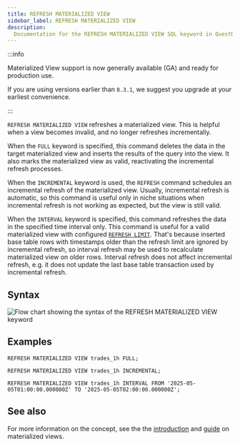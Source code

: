 ```yaml
---
title: REFRESH MATERIALIZED VIEW
sidebar_label: REFRESH MATERIALIZED VIEW
description:
  Documentation for the REFRESH MATERIALIZED VIEW SQL keyword in QuestDB.
---
```


:::info

Materialized View support is now generally available (GA) and ready for
production use.

If you are using versions earlier than `8.3.1`, we suggest you upgrade at your
earliest convenience.

:::

`REFRESH MATERIALIZED VIEW` refreshes a materialized view. This is helpful when
a view becomes invalid, and no longer refreshes incrementally.

When the `FULL` keyword is specified, this command deletes the data in the
target materialized view and inserts the results of the query into the view. It
also marks the materialized view as valid, reactivating the incremental refresh
processes.

When the `INCREMENTAL` keyword is used, the `REFRESH` command schedules an
incremental refresh of the materialized view. Usually, incremental refresh is
automatic, so this command is useful only in niche situations when incremental
refresh is not working as expected, but the view is still valid.

When the `INTERVAL` keyword is specified, this command refreshes the data in the
specified time interval only. This command is useful for a valid materialized
view with configured
[`REFRESH LIMIT`](/docs/reference/sql/alter-mat-view-set-refresh-limit/). That's
because inserted base table rows with timestamps older than the refresh limit
are ignored by incremental refresh, so interval refresh may be used to
recalculate materialized view on older rows. Interval refresh does not affect
incremental refresh, e.g. it does not update the last base table transaction
used by incremental refresh.

## Syntax

![Flow chart showing the syntax of the REFRESH MATERIALIZED VIEW keyword](/images/docs/diagrams/refreshMatView.svg)

## Examples

```questdb-sql
REFRESH MATERIALIZED VIEW trades_1h FULL;
```

```questdb-sql
REFRESH MATERIALIZED VIEW trades_1h INCREMENTAL;
```

```questdb-sql
REFRESH MATERIALIZED VIEW trades_1h INTERVAL FROM '2025-05-05T01:00:00.000000Z' TO '2025-05-05T02:00:00.000000Z';
```

## See also

For more information on the concept, see the the
[introduction](/docs/concept/mat-views/) and [guide](/docs/guides/mat-views/) on
materialized views.

